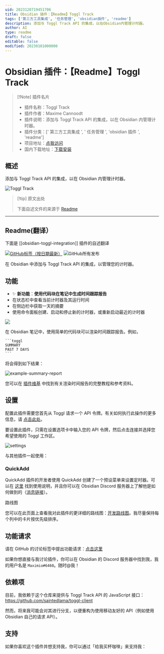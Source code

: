 ```yaml
---
uid: 2023120719451706
title: Obsidian 插件：【Readme】Toggl Track
tags: ['第三方工具集成', '任务管理', 'obsidian插件', 'readme']
description: 添加与 Toggl Track API 的集成，以在Obsidian内管理计时器。
author: AI
type: readme
draft: false
editable: false
modified: 20230101000000
---
```


# Obsidian 插件：【Readme】Toggl Track

> [!Note] 插件名片
> - 插件名称：Toggl Track
> - 插件作者：Maxime Cannoodt
> - 插件说明：添加与 Toggl Track API 的集成，以在 Obsidian 内管理计时器。
> - 插件分类：[' 第三方工具集成 ', ' 任务管理 ', 'obsidian 插件 ', 'readme']
> - 项目地址：[点我访问](https://github.com/mcndt/obsidian-toggl-integration)
> - 国内下载地址：[下载安装](https://pkmer.cn/products/plugin/pluginMarket/?obsidian-toggl-integration)

## 概述

添加与 Toggl Track API 的集成，以在 Obsidian 内管理计时器。

![Toggl Track](https://cdn.pkmer.cn/covers/obsidian-toggl-integration.gif)

> [!tip] 原文出处
>
>下面自述文件的来源于 [Readme](https://ghproxy.net/https://raw.githubusercontent.com/mcndt/obsidian-toggl-integration/master/README.md)
>

---

## Readme(翻译）

下面是 [[obsidian-toggl-integration]] 插件的自述翻译

[![GitHub标签（按日期最新）](https://img.shields.io/github/v/tag/mcndt/obsidian-toggl-integration)](https://github.com/mcndt/obsidian-toggl-integration/releases) ![GitHub所有发布](https://img.shields.io/github/downloads/mcndt/obsidian-toggl-integration/total)

在 Obsidian 中添加与 Toggl Track API 的集成，以管理您的计时器。

## 功能

- ✨ **新功能**：**使用代码块在笔记中生成时间跟踪报告**
- 在状态栏中查看当前计时器及其运行时间
- 在侧边栏中获取一天的摘要
- 使用命令面板创建、启动和停止新的计时器，或重新启动最近的计时器

![](https://cdn.pkmer.cn/covers/obsidian-toggl-integration_1_2.gif)

在 Obsidian 笔记中，使用简单的代码块可以渲染时间跟踪报告。例如，

````
```toggl
SUMMARY
PAST 7 DAYS
```
````

将会得到如下结果：

![example-summary-report](https://cdn.pkmer.cn/covers/obsidian-toggl-integration_1_3.png!pkmer)

您可以在 [插件维基](<https://github.com/mcndt/obsidian-toggl-integration/wiki/Toggl-Query-Language-(TQL)-Reference>) 中找到有关渲染时间报告的完整教程和参考资料。

## 设置

配置此插件需要您首先从 Toggl 请求一个 API 令牌。有关如何执行此操作的更多信息，请 [点击此处](https://support.toggl.com/en/articles/3116844-where-is-my-api-token-located)。

要设置此插件，只需在设置选项卡中输入您的 API 令牌，然后点击连接并选择您希望使用的 Toggl 工作区。

![settings](https://cdn.pkmer.cn/covers/obsidian-toggl-integration_1_4.png!pkmer)

与其他插件一起使用：

### QuickAdd

QuickAdd 插件的开发者使用 QuickAdd 创建了一个预设菜单来设置定时器。可以在 [这里](https://github.com/chhoumann/quickadd/blob/master/docs/docs/Examples/Macro_TogglManager.md) 找到使用说明，并且你可以在 Obsidian Discord 服务器上了解他是如何做到的（[消息链接](https://discord.com/channels/686053708261228577/707816848615407697/876069796553293835)）。

路线图

您可以在此页面上查看我对此插件的更详细的路线图：[开发路线图](https://github.com/mcndt/obsidian-toggl-integration/projects/1)。我尽量保持每个列中的卡片按优先级排序。

## 功能请求

请在 GitHub 的讨论标签中提出功能请求：[点击这里](https://github.com/mcndt/obsidian-toggl-integration/discussions/categories/feature-requests)

如果你想直接与我讨论插件，你可以在 Obsidian 的 Discord 服务器中找到我，我的用户名是 `Maximio#6460`。随时@我！

## 依赖项

目前，我依赖于这个仓库来提供与 Toggl Track API 的 JavaScript 接口：<https://github.com/saintedlama/toggl-client>

然而，将来我可能会对其进行分支，以便重构为使用移动友好的 API（例如使用 Obsidian 自己的请求 API）。

## 支持

如果你喜欢这个插件并想支持我，你可以通过「给我买杯咖啡」来支持我：
